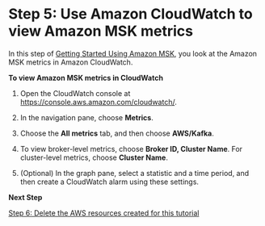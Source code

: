# Step 5: Use Amazon CloudWatch to view Amazon MSK metrics<a name="view-metrics"></a>

In this step of [Getting Started Using Amazon MSK](getting-started.md), you look at the Amazon MSK metrics in Amazon CloudWatch\.

**To view Amazon MSK metrics in CloudWatch**

1. Open the CloudWatch console at [https://console\.aws\.amazon\.com/cloudwatch/](https://console.aws.amazon.com/cloudwatch/)\.

1. In the navigation pane, choose **Metrics**\.

1. Choose the **All metrics** tab, and then choose **AWS/Kafka**\.

1. To view broker\-level metrics, choose **Broker ID, Cluster Name**\. For cluster\-level metrics, choose **Cluster Name**\.

1. \(Optional\) In the graph pane, select a statistic and a time period, and then create a CloudWatch alarm using these settings\.

**Next Step**

[Step 6: Delete the AWS resources created for this tutorial](delete-cluster.md)